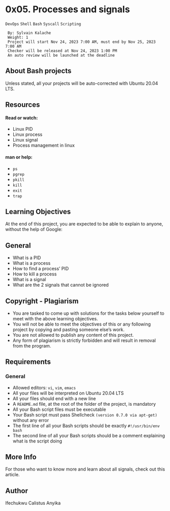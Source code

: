 # 0x05. Processes and signals
  `DevOps` `Shell` `Bash` `Syscall` `Scripting`
```
 By: Sylvain Kalache
 Weight: 1
 Project will start Nov 24, 2023 7:00 AM, must end by Nov 25, 2023 7:00 AM
 Checker will be released at Nov 24, 2023 1:00 PM
 An auto review will be launched at the deadline
```
## About Bash projects
Unless stated, all your projects will be auto-corrected with Ubuntu 20.04 LTS.

## Resources
#### Read or watch:

* Linux PID
* Linux process
* Linux signal
* Process management in linux
#### man or help:

* `ps`
* `pgrep`
* `pkill`
* `kill`
* `exit`
* `trap`
## Learning Objectives
At the end of this project, you are expected to be able to explain to anyone, without the help of Google:

## General
* What is a PID
* What is a process
* How to find a process’ PID
* How to kill a process
* What is a signal
* What are the 2 signals that cannot be ignored
## Copyright - Plagiarism
* You are tasked to come up with solutions for the tasks below yourself to meet with the above learning objectives.
* You will not be able to meet the objectives of this or any following project by copying and pasting someone else’s work.
* You are not allowed to publish any content of this project.
* Any form of plagiarism is strictly forbidden and will result in removal from the program.
## Requirements
### General
* Allowed editors: `vi`, `vim`, `emacs`
* All your files will be interpreted on Ubuntu 20.04 LTS
* All your files should end with a new line
* A `README.md` file, at the root of the folder of the project, is mandatory
* All your Bash script files must be executable
* Your Bash script must pass Shellcheck `(version 0.7.0 via apt-get)` without any error
* The first line of all your Bash scripts should be exactly `#!/usr/bin/env bash`
* The second line of all your Bash scripts should be a comment explaining what is the script doing
## More Info
For those who want to know more and learn about all signals, check out this article.

## Author
Ifechukwu Calistus Anyika
